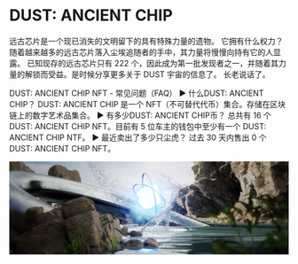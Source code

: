 # DUST: ANCIENT CHIP

远古芯片是一个现已消失的文明留下的具有特殊力量的遗物。 它拥有什么权力？ 随着越来越多的远古芯片落入尘埃追随者的手中，其力量将慢慢向持有它的人显露。 已知现存的远古芯片只有 222 个，因此成为第一批发现者之一，并随着其力量的解锁而受益。是时候分享更多关于 DUST 宇宙的信息了。 长老说话了。

DUST: ANCIENT CHIP NFT - 常见问题（FAQ）
▶ 什么DUST: ANCIENT CHIP？
DUST: ANCIENT CHIP 是一个 NFT（不可替代代币）集合。存储在区块链上的数字艺术品集合。
▶ 有多少DUST: ANCIENT CHIP币？
总共有 16 个 DUST: ANCIENT CHIP NFT。目前有 5 位车主的钱包中至少有一个 DUST: ANCIENT CHIP NTF。
▶ 最近卖出了多少只尘虎？
过去 30 天内售出 0 个 DUST: ANCIENT CHIP NFT。

![NFT](1080x360.jpg)
